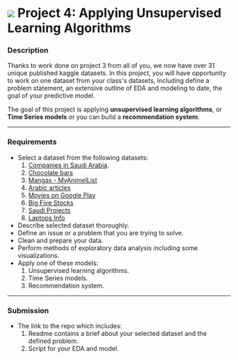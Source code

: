 # ![](https://ga-dash.s3.amazonaws.com/production/assets/logo-9f88ae6c9c3871690e33280fcf557f33.png) Project 4: Applying Unsupervised Learning Algorithms

### Description

Thanks to work done on project 3 from all of you, we now have over 31 unique published kaggle datasets. In this project, you will have opportunity to work on one dataset from your class's datasets, including define a problem statement, an extensive outline of EDA and modeling to date, the goal of your predictive model.


The goal of this project is applying **unsupervised learning algorithms**, or **Time Series models** or you can build a **recommendation system**.

---

### Requirements

- Select a dataset from the following datasets:
  1. [Companies in Saudi Arabia](https://www.kaggle.com/pantherxl85/companies-in-saudi-arabia-scrapped-from-zawyacom).
  2. [Chocolate bars](https://www.kaggle.com/morad98/cocoa-bars2)
  3. [Mangas - MyAnimelList ](https://www.kaggle.com/noraabdull/myanimellist-mangas)
  4. [Arabic articles](https://www.kaggle.com/surayhan/arabic-article)
  5. [Movies on Google Play](https://www.kaggle.com/fatimahaloqayli/movies-on-google-play)
  6. [Big Five Stocks](https://www.kaggle.com/abdullahmu/big-five-stocks)
  7. [Saudi Projects](https://www.kaggle.com/ghadahaltwalah/saudi-projects-dataset)
  8. [Laptops Info](https://www.kaggle.com/ghadahalshehrei/laptops-info)
- Describe selected dataset thoroughly.
- Define an issue or a problem that you are trying to solve.
- Clean and prepare your data.
- Perform methods of exploratory data analysis including some visualizations.
- Apply one of these models:
  1. Unsupervised learning algorithms.
  2. Time Series models.
  3. Recommendation system.

---

### Submission

- The link to the repo which includes:
  1. Readme contains a brief about your selected dataset and the defined problem.
  2. Script for your EDA and model.
